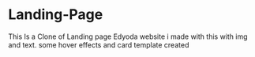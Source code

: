 # Landing-Page
This Is a  Clone of Landing page Edyoda website
i made with this with img and text.
some hover effects and card template created 
